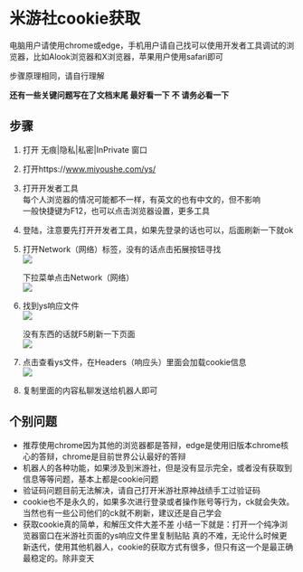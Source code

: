 # 米游社cookie获取

电脑用户请使用chrome或edge，手机用户请自己找可以使用开发者工具调试的浏览器，比如Alook浏览器和X浏览器，苹果用户使用safari即可

步骤原理相同，请自行理解

**还有一些关键问题写在了文档末尾 最好看一下 不 请务必看一下**

## 步骤

1. 打开 无痕|隐私|私密|InPrivate 窗口

2. 打开https://www.miyoushe.com/ys/

3. 打开开发者工具  
   每个人浏览器的情况可能都不一样，有英文的也有中文的，但不影响  
   一般快捷键为F12，也可以点击浏览器设置，更多工具  

4. 登陆，注意要先打开开发者工具，如果先登录的话也可以，后面刷新一下就ok

5. 打开Network（网络）标签，没有的话点击拓展按钮寻找  
![](https://user-images.githubusercontent.com/39944824/215326886-296478ad-a6cd-4b32-85a8-56a47e442080.png)

   下拉菜单点击Network（网络）  
![](https://user-images.githubusercontent.com/39944824/215327484-0b5facd9-6e90-4699-b955-4746944f4695.png)

6. 找到ys响应文件  
![](https://user-images.githubusercontent.com/39944824/215327656-463c762d-6b96-4694-86a8-63627d0dc08c.png)  

   没有东西的话就F5刷新一下页面  
![](https://user-images.githubusercontent.com/39944824/215327690-07e8996c-0565-4a28-8e87-fc2be4b29625.png)

7. 点击查看ys文件，在Headers（响应头）里面会加载cookie信息  
![](https://user-images.githubusercontent.com/39944824/215327491-743ecb9f-f9f5-4bd8-85e1-7d89f40938f4.png)

8. 复制里面的内容私聊发送给机器人即可

## 个别问题

- 推荐使用chrome因为其他的浏览器都是答辩，edge是使用旧版本chrome核心的答辩，chrome是目前世界公认最好的答辩
- 机器人的各种功能，如果涉及到米游社，但是没有显示完全，或者没有获取到信息等等问题，基本上都是cookie问题
- 验证码问题目前无法解决，请自己打开米游社原神战绩手工过验证码
- cookie也不是永久的，如果多次进行登录或者操作账号等行为，ck就会失效。当然也有一些公司他们的ck就不刷新，建议还是自己学会
- 获取cookie真的简单，和解压文件大差不差
  小结一下就是：打开一个纯净浏览器窗口在米游社页面的ys响应文件里复制贴贴
  真的不难，无论什么时候更新迭代，使用其他机器人，cookie的获取方式有很多，但只有这一个是最正确最稳定的。除非变天
